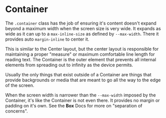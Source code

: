<!-- This is the general documentation layout. Add or remove any sections as needed, but try to stay consistent across components. -->
# Container

The `.container` class has the job of ensuring it's content doesn't expand beyond a maximum width when the screen size is very wide. It expands as wide as it can up to a `max-inline-size` as defined by `--max-width`. There it provides auto `margin-inline` to center it.

This is similar to the Center layout, but the center layout is responsible for maintaining a proper "measure" or maximum comfortable line length for reading text. The Container is the outer element that prevents all internal elements from spreading out to infinity as the device permits.

Usually the only things that exist outside of a Container are things that provide backgrounds or media that are meant to go all the way to the edge of the screen.

When the screen width is narrower than the `--max-width` imposed by the Container, it's like the Container is not even there. It provides no margin or padding on it's own. See the <strong>Box</strong> Docs for more on "separation of concerns".
